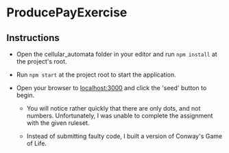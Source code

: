 # ProducePayExercise

## Instructions

* Open the cellular_automata folder in your editor and run `npm install` at the project's root.

* Run `npm start` at the project root to start the application.

* Open your browser to [localhost:3000](http://localhost:3000) and click the 'seed' button to begin.

  * You will notice rather quickly that there are only dots, and not numbers. Unfortunately, I was unable to complete the assignment with the given ruleset.
  
  * Instead of submitting faulty code, I built a version of Conway's Game of Life.
  
